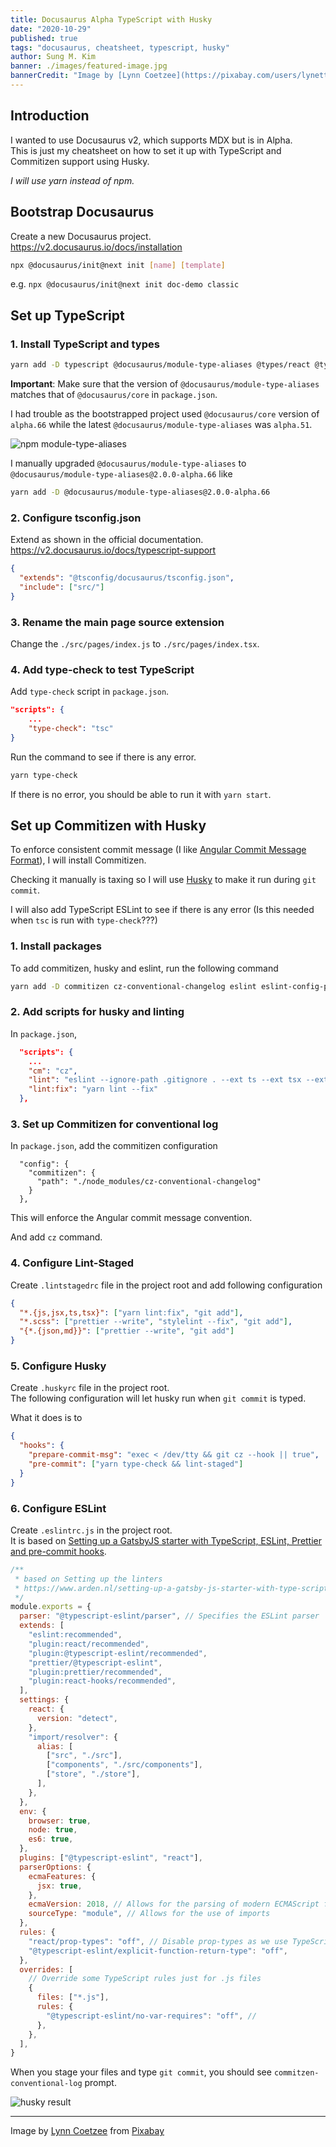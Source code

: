 ```yaml
---
title: Docusaurus Alpha TypeScript with Husky
date: "2020-10-29"
published: true
tags: "docusaurus, cheatsheet, typescript, husky"
author: Sung M. Kim
banner: ./images/featured-image.jpg
bannerCredit: "Image by [Lynn Coetzee](https://pixabay.com/users/lynettec-3567727/?utm_source=link-attribution&utm_medium=referral&utm_campaign=image&utm_content=1771662) from [Pixabay](https://pixabay.com/?utm_source=link-attribution&utm_medium=referral&utm_campaign=image&utm_content=1771662)"
---
```


## Introduction

I wanted to use Docusaurus v2, which supports MDX but is in Alpha.  
This is just my cheatsheet on how to set it up with TypeScript and Commitizen support using Husky.

_I will use yarn instead of npm._

## Bootstrap Docusaurus

Create a new Docusaurus project.  
https://v2.docusaurus.io/docs/installation

```bash
npx @docusaurus/init@next init [name] [template]
```

e.g. `npx @docusaurus/init@next init doc-demo classic`

## Set up TypeScript

### 1. Install TypeScript and types

```bash
yarn add -D typescript @docusaurus/module-type-aliases @types/react @types/react-router-dom @types/react-helmet @tsconfig/docusaurus
```

**Important**: Make sure that the version of `@docusaurus/module-type-aliases` matches that of `@docusaurus/core` in `package.json`.

I had trouble as the bootstrapped project used `@docusaurus/core` version of `alpha.66` while the latest `@docusaurus/module-type-aliases` was `alpha.51`.

![npm module-type-aliases](./images/module-type-aliases.jpg)

I manually upgraded `@docusaurus/module-type-aliases` to `@docusaurus/module-type-aliases@2.0.0-alpha.66` like

```bash
yarn add -D @docusaurus/module-type-aliases@2.0.0-alpha.66
```

### 2. Configure tsconfig.json

Extend as shown in the official documentation.  
https://v2.docusaurus.io/docs/typescript-support

```json
{
  "extends": "@tsconfig/docusaurus/tsconfig.json",
  "include": ["src/"]
}
```

### 3. Rename the main page source extension

Change the `./src/pages/index.js` to `./src/pages/index.tsx`.

### 4. Add type-check to test TypeScript

Add `type-check` script in `package.json`.

```json
"scripts": {
    ...
    "type-check": "tsc"
}
```

Run the command to see if there is any error.

```bash
yarn type-check
```

If there is no error, you should be able to run it with `yarn start`.

## Set up Commitizen with Husky

To enforce consistent commit message (I like [Angular Commit Message Format](https://github.com/angular/angular/blob/master/CONTRIBUTING.md#commit)), I will install Commitizen.

Checking it manually is taxing so I will use [Husky](https://typicode.github.io/husky) to make it run during `git commit`.

I will also add TypeScript ESLint to see if there is any error (Is this needed when `tsc` is run with `type-check`???)

### 1. Install packages

To add commitizen, husky and eslint, run the following command

```bash
yarn add -D commitizen cz-conventional-changelog eslint eslint-config-prettier eslint-import-resolver-alias eslint-plugin-prettier eslint-plugin-react eslint-plugin-react-hooks husky lint-staged prettier @typescript-eslint/eslint-plugin@latest @typescript-eslint/parser
```

### 2. Add scripts for husky and linting

In `package.json`,

```json
  "scripts": {
    ...
    "cm": "cz",
    "lint": "eslint --ignore-path .gitignore . --ext ts --ext tsx --ext js --ext jsx",
    "lint:fix": "yarn lint --fix"
  },
```

### 3. Set up Commitizen for conventional log

In `package.json`, add the commitizen configuration

```
  "config": {
    "commitizen": {
      "path": "./node_modules/cz-conventional-changelog"
    }
  },
```

This will enforce the Angular commit message convention.

And add `cz` command.

### 4. Configure Lint-Staged

Create `.lintstagedrc` file in the project root and add following configuration

```json
{
  "*.{js,jsx,ts,tsx}": ["yarn lint:fix", "git add"],
  "*.scss": ["prettier --write", "stylelint --fix", "git add"],
  "{*.{json,md}}": ["prettier --write", "git add"]
}
```

### 5. Configure Husky

Create `.huskyrc` file in the project root.  
The following configuration will let husky run when `git commit` is typed.

What it does is to

```json
{
  "hooks": {
    "prepare-commit-msg": "exec < /dev/tty && git cz --hook || true",
    "pre-commit": ["yarn type-check && lint-staged"]
  }
}
```

### 6. Configure ESLint

Create `.eslintrc.js` in the project root.  
It is based on [Setting up a GatsbyJS starter with TypeScript, ESLint, Prettier and pre-commit hooks](https://www.arden.nl/setting-up-a-gatsby-js-starter-with-type-script-es-lint-prettier-and-pre-commit-hooks).

```js
/**
 * based on Setting up the linters
 * https://www.arden.nl/setting-up-a-gatsby-js-starter-with-type-script-es-lint-prettier-and-pre-commit-hooks
 */
module.exports = {
  parser: "@typescript-eslint/parser", // Specifies the ESLint parser
  extends: [
    "eslint:recommended",
    "plugin:react/recommended",
    "plugin:@typescript-eslint/recommended",
    "prettier/@typescript-eslint",
    "plugin:prettier/recommended",
    "plugin:react-hooks/recommended",
  ],
  settings: {
    react: {
      version: "detect",
    },
    "import/resolver": {
      alias: [
        ["src", "./src"],
        ["components", "./src/components"],
        ["store", "./store"],
      ],
    },
  },
  env: {
    browser: true,
    node: true,
    es6: true,
  },
  plugins: ["@typescript-eslint", "react"],
  parserOptions: {
    ecmaFeatures: {
      jsx: true,
    },
    ecmaVersion: 2018, // Allows for the parsing of modern ECMAScript features
    sourceType: "module", // Allows for the use of imports
  },
  rules: {
    "react/prop-types": "off", // Disable prop-types as we use TypeScript for type checking
    "@typescript-eslint/explicit-function-return-type": "off",
  },
  overrides: [
    // Override some TypeScript rules just for .js files
    {
      files: ["*.js"],
      rules: {
        "@typescript-eslint/no-var-requires": "off", //
      },
    },
  ],
}
```

When you stage your files and type `git commit`, you should see `commitzen-conventional-log` prompt.

![husky result](./images/husky.jpg)

---

Image by <a href="https://pixabay.com/users/lynettec-3567727/?utm_source=link-attribution&amp;utm_medium=referral&amp;utm_campaign=image&amp;utm_content=1771662">Lynn Coetzee</a> from <a href="https://pixabay.com/?utm_source=link-attribution&amp;utm_medium=referral&amp;utm_campaign=image&amp;utm_content=1771662">Pixabay</a>

